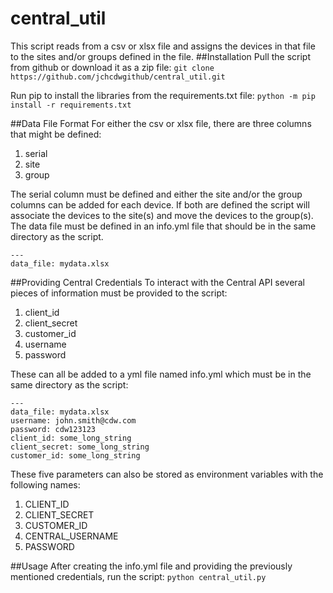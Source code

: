 # central_util
This script reads from a csv or xlsx file and assigns the devices in that file to the sites and/or groups defined in the file.
##Installation
Pull the script from github or download it as a zip file:
`git clone https://github.com/jchcdwgithub/central_util.git`

Run pip to install the libraries from the requirements.txt file:
`python -m pip install -r requirements.txt`

##Data File Format
For either the csv or xlsx file, there are three columns that might be defined:
1. serial
2. site
3. group

The serial column must be defined and either the site and/or the group columns can be added for each device. If both are defined
the script will associate the devices to the site(s) and move the devices to the group(s). The data file must be defined in an info.yml
file that should be in the same directory as the script.
```
---
data_file: mydata.xlsx
```

##Providing Central Credentials
To interact with the Central API several pieces of information must be provided to the script:
1. client_id
2. client_secret
3. customer_id
4. username
5. password

These can all be added to a yml file named info.yml which must be in the same directory as the script:
```
---
data_file: mydata.xlsx
username: john.smith@cdw.com
password: cdw123123
client_id: some_long_string
client_secret: some_long_string
customer_id: some_long_string
```

These five parameters can also be stored as environment variables with the following names:
1. CLIENT_ID
2. CLIENT_SECRET
3. CUSTOMER_ID
4. CENTRAL_USERNAME
5. PASSWORD

##Usage
After creating the info.yml file and providing the previously mentioned credentials, run the script:
`python central_util.py`